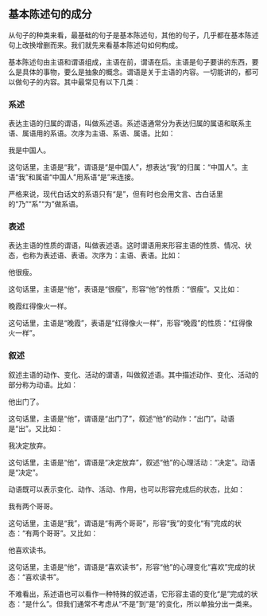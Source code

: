 ## 基本陈述句的成分

从句子的种类来看，最基础的句子是基本陈述句，其他的句子，几乎都在基本陈述句上改换增删而来。我们就先来看基本陈述句如何构成。

基本陈述句由主语和谓语组成，主语在前，谓语在后。主语是句子要讲的东西，要么是具体的事物，要么是抽象的概念。谓语是关于主语的内容。一切能讲的，都可以做句子的内容。其中最常见有以下几类：

### 系述

表达主语的归属的谓语，叫做系述语。系述语通常分为表达归属的属语和联系主语、属语用的系语。次序为主语、系语、属语。比如：

我是中国人。

这句话里，主语是“我”，谓语是“是中国人”，想表达“我”的归属：“中国人”。主语“我”和属语“中国人”用系语“是”来连接。

严格来说，现代白话文的系语只有“是”，但有时也会用文言、古白话里的“乃”“系”“为”做系语。

### 表述

表达主语的性质的谓语，叫做表述语。这时谓语用来形容主语的性质、情况、状态，也称为表述语、表语。次序为：主语、表语。比如：

他很瘦。

这句话里，主语是“他”，表语是“很瘦”，形容“他”的性质：“很瘦”。又比如：

晚霞红得像火一样。

这句话里，主语是“晚霞”，表语是“红得像火一样”，形容“晚霞”的性质：“红得像火一样”。

### 叙述

叙述主语的动作、变化、活动的谓语，叫做叙述语。其中描述动作、变化、活动的部分称为动语。比如：

他出门了。

这句话里，主语是“他”，谓语是“出门了”，叙述“他”的动作：“出门”。动语是“出”。又比如：

我决定放弃。

这句话里，主语是“他”，谓语是“决定放弃”，叙述“他”的心理活动：“决定”。动语是“决定”。

动语既可以表示变化、动作、活动、作用，也可以形容完成后的状态，比如：

我有两个哥哥。

这句话里，主语是“我”，谓语是“有两个哥哥”，形容“我”的变化“有”完成的状态：“有两个哥哥”。又比如：

他喜欢读书。

这句话里，主语是“他”，谓语是“喜欢读书”，形容“他”的心理变化“喜欢”完成的状态：“喜欢读书”。

不难看出，系述语也可以看作一种特殊的叙述语，它形容主语的变化“是”完成的状态：“是什么”。但我们通常不考虑从“不是”到“是”的变化，所以单独分出一类来。
